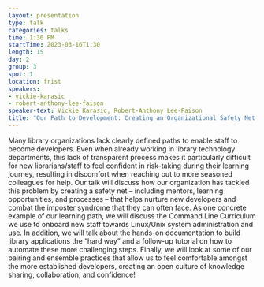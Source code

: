 ```yaml
---
layout: presentation
type: talk
categories: talks
time: 1:30 PM
startTime: 2023-03-16T1:30
length: 15
day: 2
group: 3
spot: 1
location: frist
speakers:
- vickie-karasic
- robert-anthony-lee-faison
speaker-text: Vickie Karasic, Robert-Anthony Lee-Faison
title: "Our Path to Development: Creating an Organizational Safety Net to Tackle Imposter Syndrome Among Developers"
---
```

Many library organizations lack clearly defined paths to enable staff to become developers. Even when already working in library technology departments, this lack of transparent process makes it particularly difficult for new librarians/staff to feel confident in risk-taking during their learning journey, resulting in discomfort when reaching out to more seasoned colleagues for help. Our talk will discuss how our organization has tackled this problem by creating a safety net – including mentors, learning opportunities, and processes – that helps nurture new developers and combat the imposter syndrome that they can often face.   As one concrete example of our learning path, we will discuss the Command Line Curriculum we use to onboard new staff towards Linux/Unix system administration and use. In addition, we will talk about the hands-on documentation to build library applications the “hard way” and a follow-up tutorial on how to automate these more challenging steps. Finally, we will look at some of our pairing and ensemble practices that allow us to feel comfortable amongst the more established developers, creating an open culture of knowledge sharing, collaboration, and confidence!

